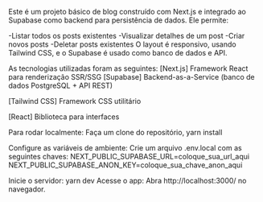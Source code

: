Este é um projeto básico de blog construído com Next.js e integrado ao Supabase como backend para persistência de dados. Ele permite:

-Listar todos os posts existentes -Visualizar detalhes de um post -Criar novos posts -Deletar posts existentes O layout é responsivo, usando Tailwind CSS, e o Supabase é usado como banco de dados e API.

As tecnologias utilizadas foram as seguintes: [Next.js] Framework React para renderização SSR/SSG [Supabase] Backend-as-a-Service (banco de dados PostgreSQL + API REST)

[Tailwind CSS] Framework CSS utilitário

[React] Biblioteca para interfaces

Para rodar localmente: Faça um clone do repositório, yarn install

Configure as variáveis de ambiente: Crie um arquivo .env.local com as seguintes chaves: NEXT_PUBLIC_SUPABASE_URL=coloque_sua_url_aqui NEXT_PUBLIC_SUPABASE_ANON_KEY=coloque_sua_chave_anon_aqui

Inicie o servidor: yarn dev Acesse o app: Abra http://localhost:3000/ no navegador.
